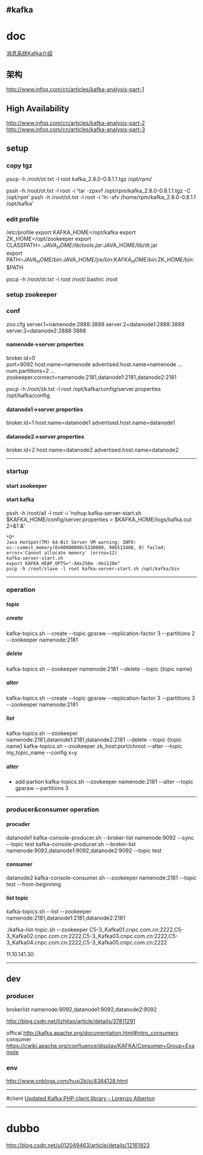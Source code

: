 #kafka
---
# doc
[消息系统Kafka介绍](http://dongxicheng.org/search-engine/kafka/)
## 架构
http://www.infoq.com/cn/articles/kafka-analysis-part-1
## High Availability
http://www.infoq.com/cn/articles/kafka-analysis-part-2
http://www.infoq.com/cn/articles/kafka-analysis-part-3

## setup

### copy tgz
pscp -h /root/ot.txt -l root kafka_2.8.0-0.8.1.1.tgz /opt/rpm/


pssh -h /root/ot.txt -l root -i 'tar -zpxvf /opt/rpm/kafka_2.8.0-0.8.1.1.tgz -C /opt/rpm'
pssh -h /root/ot.txt -l root -i 'ln -sfv /home/rpm/kafka_2.8.0-0.8.1.1 /opt/kafka'

### edit profile
 /etc/profile
    export KAFKA_HOME=/opt/kafka
    export ZK_HOME=/opt/zookeeper
    export CLASSPATH=.:$JAVA_HOME/lib/tools.jar:$JAVA_HOME/lib/dt.jar  
    export PATH=$JAVA_HOME/bin:$JAVA_HOME/jre/bin:$KAFKA_HOME/bin:$ZK_HOME/bin:$PATH  

pscp -h /root/ot.txt -l root /root/.bashrc /root

### setup zookeeper

### conf
zoo.cfg
server.1=namenode:2888:3888
server.2=datanode1:2888:3888
server.3=datanode2:2888:3888

#### namenode->server.properties
broker.id=0  
port=9092
host.name=namenode
advertised.host.name=namenode
    ...  
num.partitions=2
    ...
zookeeper.connect=namenode:2181,datanode1:2181,datanode2:2181

pscp -h /root/zk.txt -l root /opt/kafka/config/server.properties /opt/kafka/config

#### datanode1->server.properties
broker.id=1
host.name=datanode1
advertised.host.name=datanode1

#### datanode2->server.properties
broker.id=2
host.name=datanode2
advertised.host.name=datanode2

---
### startup
#### start zookeeper
#### start kafka
pssh -h /root/all -l root -i 'nohup kafka-server-start.sh $KAFKA_HOME/config/server.properties > $KAFKA_HOME/logs/kafka.out 2>&1 &'
    
    *Q*
    Java HotSpot(TM) 64-Bit Server VM warning: INFO: os::commit_memory(0x00000000c5330000, 986513408, 0) failed; error='Cannot allocate memory' (errno=12)
    kafka-server-start.sh
    export KAFKA_HEAP_OPTS="-Xmx256m -Xms128m"
    pscp -h /root/slave -l root kafka-server-start.sh /opt/kafka/bin


---
### operation
#### topic
##### create
kafka-topics.sh --create --topic gpsraw --replication-factor 3 --partitions 2 --zookeeper namenode:2181

##### delete
kafka-topics.sh --zookeeper namenode:2181 --delete --topic {topic name}

##### alter
kafka-topics.sh --create --topic gpsraw --replication-factor 3 --partitions 3 --zookeeper namenode:2181

##### list
kafka-topics.sh --zookeeper namenode:2181,datanode1:2181,datanode2:2181 --delete --topic {topic name}
kafka-topics.sh --zookeeper zk_host:port/chroot --alter --topic my_topic_name --config x=y

##### alter
* add partion
kafka-topics.sh --zookeeper namenode:2181 --alter --topic gpsraw --partitions 3


---
### producer&consumer operation
#### procuder
datanode1
kafka-console-producer.sh --broker-list namenode:9092 --sync --topic test
kafka-console-producer.sh --broker-list namenode:9092,datanode1:9092,datanode2:9092 --topic test

#### consumer
datanode2
kafka-console-consumer.sh --zookeeper namenode:2181 --topic test --from-beginning


#### list topic
kafka-topics.sh --list --zookeeper namenode:2181,datanode1:2181,datanode2:2181

./kafka-list-topic.sh --zookeeper C5-3_Kafka01.cnpc.com.cn:2222,C5-3_Kafka02.cnpc.com.cn:2222,C5-3_Kafka03.cnpc.com.cn:2222,C5-3_Kafka04.cnpc.com.cn:2222,C5-3_Kafka05.cnpc.com.cn:2222

11.10.141.30

---
## dev
### producer
brokerlist namenode:9092,datanode1:9092,datanode2:9092

http://blog.csdn.net/lizhitao/article/details/37811291

offical
http://kafka.apache.org/documentation.html#intro_consumers
consumer
https://cwiki.apache.org/confluence/display/KAFKA/Consumer+Group+Example

### env
http://www.cnblogs.com/huxi2b/p/4364128.html


---
#client
[Updated Kafka PHP client library - Lorenzo Alberton](http://www.tuicool.com/articles/zIzyq2)


---
# dubbo
http://blog.csdn.net/u012049463/article/details/12161923







